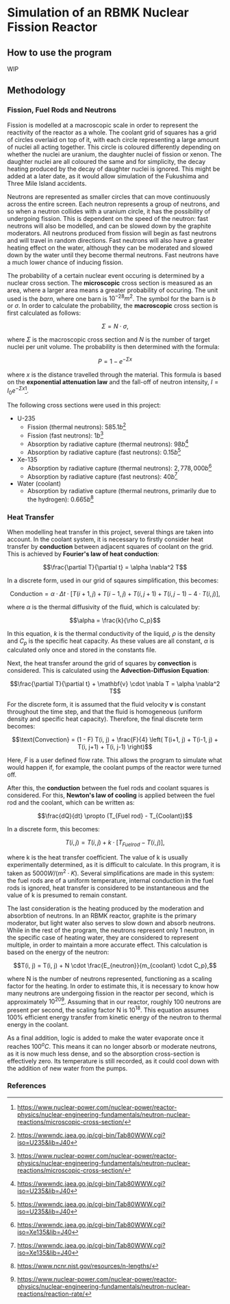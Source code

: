 # Simulation of an RBMK Nuclear Fission Reactor
## How to use the program
WIP
## Methodology
### Fission, Fuel Rods and Neutrons
Fission is modelled at a macroscopic scale in order to represent the reactivity of the reactor as a whole. The coolant grid of squares has a grid of circles overlaid on top of it, with each circle representing a large amount of nuclei all acting together. This circle is coloured differently depending on whether the nuclei are uranium, the daughter nuclei of fission or xenon. The daughter nuclei are all coloured the same and for simplicity, the decay heating produced by the decay of daughter nuclei is ignored. This might be added at a later date, as it would allow simulation of the Fukushima and Three Mile Island accidents.

Neutrons are represented as smaller circles that can move continuously across the entire screen. Each neutron represents a group of neutrons, and so when a neutron collides with a uranium circle, it has the possibility of undergoing fission. This is dependent on the speed of the neutron: fast neutrons will also be modelled, and can be slowed down by the graphite moderators. All neutrons produced from fission will begin as fast neutrons and will travel in random directions. Fast neutrons will also have a greater heating effect on the water, although they can be moderated and slowed down by the water until they become thermal neutrons. Fast neutrons have a much lower chance of inducing fission.

The probability of a certain nuclear event occuring is determined by a nuclear cross section. The **microscopic** cross section is measured as an area, where a larger area means a greater probability of occuring. The unit used is the *barn*, where one barn is $10^{-28}m^2$. The symbol for the barn is $b$ or $\sigma$. In order to calculate the probability, the **macroscopic** cross section is first calculated as follows:
```math
\Sigma = N \cdot \sigma,
```
where $\Sigma$ is the macroscopic cross section and $N$ is the number of target nuclei per unit volume. The probability is then determined with the formula:
```math
P = 1 - e^{- \Sigma x}
```
where $x$ is the distance travelled through the material. This formula is based on the **exponential attenuation law** and the fall-off of neutron intensity, $I = I_0 e^{- \Sigma x}$[^1].

The following cross sections were used in this project:
- U-235
  - Fission (thermal neutrons): $585.1 b$[^2]
  - Fission (fast neutrons): $1 b$[^1]
  - Absorption by radiative capture (thermal neutrons): $98 b$[^2]
  - Absorption by radiative capture (fast neutrons): $0.15 b$[^2]
- Xe-135
  - Absorption by radiative capture (thermal neutrons): $2,778,000 b$[^3]
  - Absorption by radiative capture (fast neutrons): $40 b$[^3]
- Water (coolant)
  - Absorption by radiative capture (thermal neutrons, primarily due to the hydrogen): $0.665 b$[^4]

### Heat Transfer
When modelling heat transfer in this project, several things are taken into account. In the coolant system, it is necessary to firstly consider
heat transfer by **conduction** between adjacent squares of coolant on the grid. This is achieved by **Fourier's law of heat conduction**:
```math
\frac{\partial T}{\partial t} = \alpha \nabla^2 T
```
In a discrete form, used in our grid of sqaures simplification, this becomes:
```math
\text{Conduction} = \alpha \cdot \Delta t \cdot [T(i+1, j) + T(i-1, j) + T(i, j+1) +T (i, j-1) - 4 \cdot T(i, j)],
```
where $\alpha$ is the thermal diffusivity of the fluid, which is calculated by:
```math
\alpha = \frac{k}{\rho C_p}
```
In this equation, $k$ is the thermal conductivity of the liquid, $\rho$ is the density and $C_p$ is the specific heat capacity. As these values are all constant, $\alpha$ is calculated only once and stored in the constants file.

Next, the heat transfer around the grid of squares by **convection** is considered. This is calculated using the **Advection-Diffusion Equation**:
```math
\frac{\partial T}{\partial t} + \mathbf{v} \cdot \nabla T = \alpha \nabla^2 T
```
For the discrete form, it is assumed that the fluid velocity $\mathbf{v}$ is constant throughout the time step, and that the fluid is homogeneous (uniform density and specific heat capacity). Therefore, the final discrete term becomes:
```math
\text{Convection} = (1 - F) T(i, j) + \frac{F}{4} \left( T(i+1, j) + T(i-1, j) + T(i, j+1) + T(i, j-1) \right)
```
Here, $F$ is a user defined flow rate. This allows the program to simulate what would happen if, for example, the coolant pumps of the reactor were turned off.

After this, the **conduction** between the fuel rods and coolant squares is considered. For this, **Newton's law of cooling** is applied between the fuel rod and the coolant, which can be written as:
```math
\frac{dQ}{dt} \propto (T_{Fuel rod} - T_{Coolant})
```
In a discrete form, this becomes:
```math
T(i, j) = T(i, j) + k \cdot [T_{Fuel rod} - T(i, j)],
```
where k is the heat transfer coefficient. The value of k is usually experimentally determined, as it is difficult to calculate. In this program, it is taken as $5000W/(m^2 \cdot K)$. Several simplifications are made in this system: the fuel rods are of a uniform temperature, internal conduction in the fuel rods is ignored, heat transfer is considered to be instantaneous and the value of k is presumed to remain constant.

The last consideration is the heating produced by the moderation and absorbtion of neutrons. In an RBMK reactor, graphite is the primary moderator, but light water also serves to slow down and absorb neutrons. While in the rest of the program, the neutrons represent only 1 neutron, in the specific case of heating water, they are considered to represent multiple, in order to maintain a more accurate effect. This calculation is based on the energy of the neutron:
```math
T(i, j) = T(i, j) + N \cdot \frac{E_{neutron}}{m_{coolant} \cdot C_p},
```
where N is the number of neutrons represented, functioning as a scaling factor for the heating. In order to estimate this, it is necessary to know how many neutrons are undergoing fission in the reactor per second, which is approximately $10^{20}$[^5]. Assuming that in our reactor, roughly 100 neutrons are present per second, the scaling factor N is $10^{18}$. This equation assumes 100% efficient energy transfer from kinetic energy of the neutron to thermal energy in the coolant.

As a final addition, logic is added to make the water evaporate once it reaches $100^oC$. This means it can no longer absorb or moderate neutrons, as it is now much less dense, and so the absorption cross-section is effectively zero. Its temperature is still recorded, as it could cool down with the addition of new water from the pumps.

### References
[^1]: https://www.nuclear-power.com/nuclear-power/reactor-physics/nuclear-engineering-fundamentals/neutron-nuclear-reactions/microscopic-cross-section/
[^2]: https://wwwndc.jaea.go.jp/cgi-bin/Tab80WWW.cgi?iso=U235&lib=J40
[^3]: https://wwwndc.jaea.go.jp/cgi-bin/Tab80WWW.cgi?iso=Xe135&lib=J40
[^4]: https://www.ncnr.nist.gov/resources/n-lengths/
[^5]: https://www.nuclear-power.com/nuclear-power/reactor-physics/nuclear-engineering-fundamentals/neutron-nuclear-reactions/reaction-rate/
